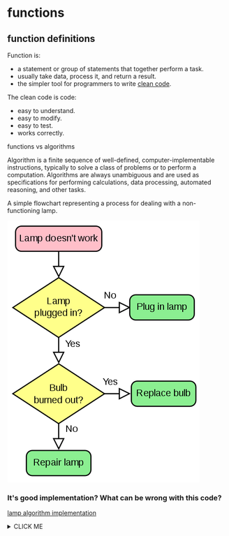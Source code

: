 # functions

## function definitions 
Function is:
* a statement or group of statements that together perform a task.
* usually take data, process it, and return a result.  
* the simpler tool for programmers to write [clean code](https://www.amazon.com/Clean-Code-Handbook-Software-Craftsmanship/dp/0132350882).

The clean code is code:
* easy to understand.
* easy to modify.
* easy to test.
* works correctly.

functions vs algorithms

Algorithm is a finite sequence of well-defined, computer-implementable instructions, typically to solve a class of problems or to 
perform a computation.
Algorithms are always unambiguous and are used as specifications for performing calculations,
data processing, automated reasoning, and other tasks.


A simple flowchart representing a process for dealing with a non-functioning lamp.



![Alt text](./images/flowchart.png?raw=true "Title")
### It's good implementation? What can be wrong with this code?
[lamp algorithm implementation](lamp.py)

<details><summary>CLICK ME</summary>
<p>

#### yes, even hidden code blocks!

```python
print("hello world!")
```

</p>
</details>